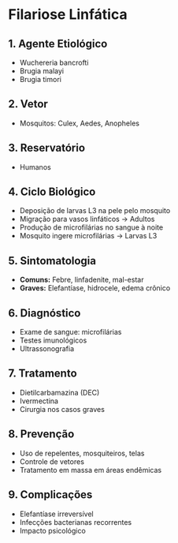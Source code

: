 # Filariose Linfática

## 1. Agente Etiológico
- Wuchereria bancrofti
- Brugia malayi
- Brugia timori

## 2. Vetor
- Mosquitos: Culex, Aedes, Anopheles

## 3. Reservatório
- Humanos

## 4. Ciclo Biológico
- Deposição de larvas L3 na pele pelo mosquito
- Migração para vasos linfáticos → Adultos
- Produção de microfilárias no sangue à noite
- Mosquito ingere microfilárias → Larvas L3

## 5. Sintomatologia
- **Comuns:** Febre, linfadenite, mal-estar
- **Graves:** Elefantíase, hidrocele, edema crônico

## 6. Diagnóstico
- Exame de sangue: microfilárias
- Testes imunológicos
- Ultrassonografia

## 7. Tratamento
- Dietilcarbamazina (DEC)
- Ivermectina
- Cirurgia nos casos graves

## 8. Prevenção
- Uso de repelentes, mosquiteiros, telas
- Controle de vetores
- Tratamento em massa em áreas endêmicas

## 9. Complicações
- Elefantíase irreversível
- Infecções bacterianas recorrentes
- Impacto psicológico
